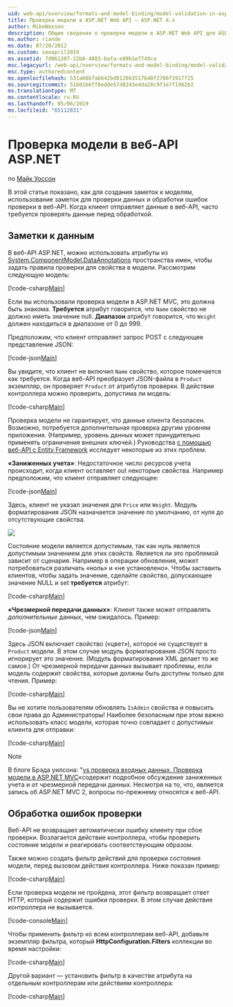```yaml
---
uid: web-api/overview/formats-and-model-binding/model-validation-in-aspnet-web-api
title: Проверка модели в ASP.NET Web API — ASP.NET 4.x
author: MikeWasson
description: Общие сведения о проверке модели в ASP.NET Web API для ASP.NET 4.x.
ms.author: riande
ms.date: 07/20/2012
ms.custom: seoapril2019
ms.assetid: 7d061207-22b8-4883-bafa-e89b1e7749ca
msc.legacyurl: /web-api/overview/formats-and-model-binding/model-validation-in-aspnet-web-api
msc.type: authoredcontent
ms.openlocfilehash: 531a66b7ab642bd012663517640f2766f1917f25
ms.sourcegitcommit: 51b01b6ff8edde57d8243e4da28c9f1e7f1962b2
ms.translationtype: MT
ms.contentlocale: ru-RU
ms.lasthandoff: 05/06/2019
ms.locfileid: "65112831"
---
```

# <a name="model-validation-in-aspnet-web-api"></a>Проверка модели в веб-API ASP.NET

по [Майк Уоссон](https://github.com/MikeWasson)

В этой статье показано, как для создания заметок к моделям, использование заметок для проверки данных и обработки ошибок проверки в веб-API. Когда клиент отправляет данные в веб-API, часто требуется проверять данные перед обработкой. 

## <a name="data-annotations"></a>Заметки к данным

В веб-API ASP.NET, можно использовать атрибуты из [System.ComponentModel.DataAnnotations](/dotnet/api/system.componentmodel.dataannotations) пространства имен, чтобы задать правила проверки для свойства в модели. Рассмотрим следующую модель:

[!code-csharp[Main](model-validation-in-aspnet-web-api/samples/sample1.cs)]

Если вы использовали проверка модели в ASP.NET MVC, это должна быть знакома. **Требуется** атрибут говорится, что `Name` свойство не должно иметь значение null. **Диапазон** атрибут говорится, что `Weight` должен находиться в диапазоне от 0 до 999.

Предположим, что клиент отправляет запрос POST с следующее представление JSON:

[!code-json[Main](model-validation-in-aspnet-web-api/samples/sample2.json)]

Вы увидите, что клиент не включил `Name` свойство, которое помечается как требуется. Когда веб-API преобразует JSON-файла в `Product` экземпляр, он проверяет `Product` от атрибутов проверки. В действии контроллера можно проверить, допустима ли модель:

[!code-csharp[Main](model-validation-in-aspnet-web-api/samples/sample3.cs)]

Проверка модели не гарантирует, что данные клиента безопасен. Возможно, потребуется дополнительная проверка другим уровням приложения. (Например, уровень данных может принудительно применять ограничения внешних ключей.) Руководства [с помощью веб-API с Entity Framework](../data/using-web-api-with-entity-framework/part-1.md) исследует некоторые из этих проблем.

**«Заниженных учета»**: Недостаточное число ресурсов учета происходит, когда клиент оставляет out некоторые свойства. Например предположим, что клиент отправляет следующее:

[!code-json[Main](model-validation-in-aspnet-web-api/samples/sample4.json)]

Здесь, клиент не указал значения для `Price` или `Weight`. Модуль форматирования JSON назначается значение по умолчанию, от нуля до отсутствующие свойства.

![](model-validation-in-aspnet-web-api/_static/image1.png)

Состояние модели является допустимым, так как нуль является допустимым значением для этих свойств. Является ли это проблемой зависит от сценария. Например в операции обновления, может потребоваться различать «ноль» и «не установлено». Чтобы заставить клиентов, чтобы задать значение, сделайте свойство, допускающее значение NULL и set **требуется** атрибут:

[!code-csharp[Main](model-validation-in-aspnet-web-api/samples/sample5.cs?highlight=1-2)]

**«Чрезмерной передачи данных»**: Клиент также может отправлять *дополнительные* данных, чем ожидалось. Пример:

[!code-json[Main](model-validation-in-aspnet-web-api/samples/sample6.json)]

Здесь JSON включает свойство («цвет»), которое не существует в `Product` модели. В этом случае модуль форматирования JSON просто игнорирует это значение. (Модуль форматирования XML делает то же самое.) От чрезмерной передачи данных вызывает проблемы, если модель содержит свойства, которые должны быть доступны только для чтения. Пример:

[!code-csharp[Main](model-validation-in-aspnet-web-api/samples/sample7.cs)]

Вы не хотите пользователям обновлять `IsAdmin` свойства и повысить свои права до Администраторы! Наиболее безопасным при этом важно использовать класс модели, которая точно совпадает с допустимых клиента для отправки:

[!code-csharp[Main](model-validation-in-aspnet-web-api/samples/sample8.cs)]

> [!NOTE]
> В блоге Брэда уилсона: "[vs проверка входных данных. Проверка модели в ASP.NET MVC](http://bradwilson.typepad.com/blog/2010/01/input-validation-vs-model-validation-in-aspnet-mvc.html)«содержит подробное обсуждение заниженных учета и от чрезмерной передачи данных. Несмотря на то, что, является запись об ASP.NET MVC 2, вопросы по-прежнему относятся к веб-API.

## <a name="handling-validation-errors"></a>Обработка ошибок проверки

Веб-API не возвращает автоматически ошибку клиенту при сбое проверки. Возлагается действие контроллера, чтобы проверить состояние модели и реагировать соответствующим образом.

Также можно создать фильтр действий для проверки состояния модели, перед вызовом действия контроллера. Ниже показан пример:

[!code-csharp[Main](model-validation-in-aspnet-web-api/samples/sample9.cs)]

Если проверка модели не пройдена, этот фильтр возвращает ответ HTTP, который содержит ошибки проверки. В этом случае действие контроллера не вызывается.

[!code-console[Main](model-validation-in-aspnet-web-api/samples/sample10.cmd)]

Чтобы применить фильтр ко всем контроллерам веб-API, добавьте экземпляр фильтра, который **HttpConfiguration.Filters** коллекции во время настройки:

[!code-csharp[Main](model-validation-in-aspnet-web-api/samples/sample11.cs)]

Другой вариант — установить фильтр в качестве атрибута на отдельным контроллерам или действиям контроллера:

[!code-csharp[Main](model-validation-in-aspnet-web-api/samples/sample12.cs)]
